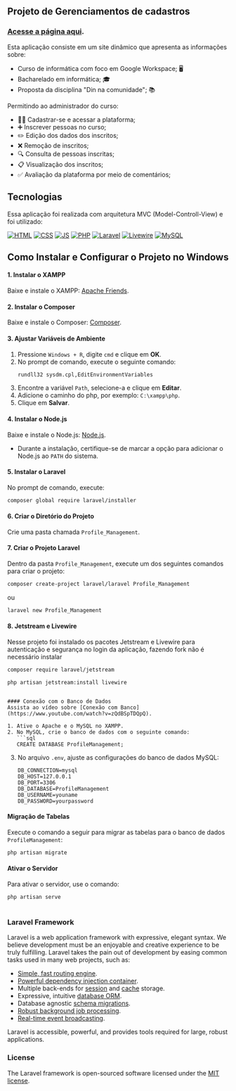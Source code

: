## Projeto de Gerenciamentos de cadastros  

### [Acesse a página aqui](http://52.15.207.38/).

Esta aplicação consiste em um site dinâmico que apresenta as informações sobre:

- Curso de informática com foco em Google Workspace; 🖥️
- Bacharelado em informática; 🎓
- Proposta da disciplina "Din na comunidade"; 📚

Permitindo ao administrador do curso: 
- 👩‍💻 Cadastrar-se e acessar a plataforma;
- ➕ Inscrever pessoas no curso;
- ✏️ Edição dos dados dos inscritos;
- ❌ Remoção de inscritos;
- 🔍 Consulta de pessoas inscritas;
- 📋 Visualização dos inscritos;
- ✅ Avaliação da plataforma por meio de comentários;

## Tecnologias

Essa aplicação foi realizada com arquitetura MVC (Model-Controll-View) e foi utilizado:

[![HTML](https://img.shields.io/badge/HTML5-E34F26?style=for-the-badge&logo=html5&logoColor=white)]()
[![CSS](https://img.shields.io/badge/CSS3-1572B6?style=for-the-badge&logo=css3&logoColor=white)]()
[![JS](https://img.shields.io/badge/JavaScript-F7DF1E?style=for-the-badge&logo=javascript&logoColor=black)]()
[![PHP](https://img.shields.io/badge/PHP-777BB4?style=for-the-badge&logo=php&logoColor=white)]()
[![Laravel](https://img.shields.io/badge/Laravel-FF2D20?style=for-the-badge&logo=laravel&logoColor=white)]()
[![Livewire](https://img.shields.io/badge/livewire-4e56a6?style=for-the-badge&logo=livewire&logoColor=white)]()
[![MySQL](https://img.shields.io/badge/MySQL-005C84?style=for-the-badge&logo=mysql&logoColor=white)]()

## Como Instalar e Configurar o Projeto no Windows

#### 1. Instalar o XAMPP
Baixe e instale o XAMPP: [Apache Friends](https://www.apachefriends.org/pt_br/index.html).

#### 2. Instalar o Composer
Baixe e instale o Composer: [Composer](https://getcomposer.org/).

#### 3. Ajustar Variáveis de Ambiente
1. Pressione `Windows + R`, digite `cmd` e clique em **OK**.
2. No prompt de comando, execute o seguinte comando:
   ```bash
   rundll32 sysdm.cpl,EditEnvironmentVariables
   ```
3. Encontre a variável `Path`, selecione-a e clique em **Editar**.
4. Adicione o caminho do php, por exemplo: `C:\xampp\php`.
5. Clique em **Salvar**.

#### 4. Instalar o Node.js
Baixe e instale o Node.js: [Node.js](https://nodejs.org/).
- Durante a instalação, certifique-se de marcar a opção para adicionar o Node.js ao `PATH` do sistema.

#### 5. Instalar o Laravel
No prompt de comando, execute:
```bash
composer global require laravel/installer
```

#### 6. Criar o Diretório do Projeto
Crie uma pasta chamada `Profile_Management`.

#### 7. Criar o Projeto Laravel
Dentro da pasta `Profile_Management`, execute um dos seguintes comandos para criar o projeto:
```bash
composer create-project laravel/laravel Profile_Management
```
ou
```bash
laravel new Profile_Management
```

#### 8. Jetstream e Livewire
Nesse projeto foi instalado os pacotes Jetstream e Livewire para autenticação e segurança no login da aplicação, fazendo fork não é necessário instalar
```bash
composer require laravel/jetstream
```
```bash
php artisan jetstream:install livewire
```
```

#### Conexão com o Banco de Dados
Assista ao vídeo sobre [Conexão com Banco](https://www.youtube.com/watch?v=zQdBSpTDQpQ).

1. Ative o Apache e o MySQL no XAMPP.
2. No MySQL, crie o banco de dados com o seguinte comando:
   ```sql
   CREATE DATABASE ProfileManagement;
   ```
3. No arquivo `.env`, ajuste as configurações do banco de dados MySQL:
   ```plaintext
   DB_CONNECTION=mysql
   DB_HOST=127.0.0.1
   DB_PORT=3306
   DB_DATABASE=ProfileManagement
   DB_USERNAME=youname
   DB_PASSWORD=yourpassword
   ```

#### Migração de Tabelas
Execute o comando a seguir para migrar as tabelas para o banco de dados `ProfileManagement`:
```bash
php artisan migrate
```

#### Ativar o Servidor
Para ativar o servidor, use o comando:
```bash
php artisan serve
```
#

### Laravel Framework <ion-icon name="logo-laravel"></ion-icon>
Laravel is a web application framework with expressive, elegant syntax. We believe development must be an enjoyable and creative experience to be truly fulfilling. Laravel takes the pain out of development by easing common tasks used in many web projects, such as:

- [Simple, fast routing engine](https://laravel.com/docs/routing).
- [Powerful dependency injection container](https://laravel.com/docs/container).
- Multiple back-ends for [session](https://laravel.com/docs/session) and [cache](https://laravel.com/docs/cache) storage.
- Expressive, intuitive [database ORM](https://laravel.com/docs/eloquent).
- Database agnostic [schema migrations](https://laravel.com/docs/migrations).
- [Robust background job processing](https://laravel.com/docs/queues).
- [Real-time event broadcasting](https://laravel.com/docs/broadcasting).

Laravel is accessible, powerful, and provides tools required for large, robust applications.

### License
The Laravel framework is open-sourced software licensed under the [MIT license](https://opensource.org/licenses/MIT).
